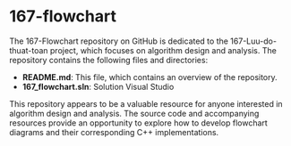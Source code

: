 
# 167-flowchart

The 167-Flowchart repository on GitHub is dedicated to the 167-Luu-do-thuat-toan project, which focuses on algorithm design and analysis. The repository contains the following files and directories:

-   **README.md**: This file, which contains an overview of the repository.
- **167_flowchart.sln**: Solution Visual Studio 

This repository appears to be a valuable resource for anyone interested in algorithm design and analysis. The source code and accompanying resources provide an opportunity to explore how to develop flowchart diagrams and their corresponding C++ implementations.
